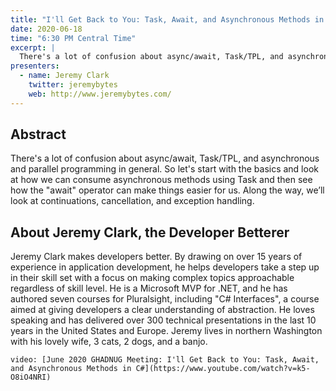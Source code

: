 ```yaml
---
title: "I'll Get Back to You: Task, Await, and Asynchronous Methods in C#"
date: 2020-06-18
time: "6:30 PM Central Time"
excerpt: |
  There's a lot of confusion about async/await, Task/TPL, and asynchronous and parallel programming in general. So let's start with the basics and look at how we can consume asynchronous methods using Task and then see how the "await" operator can make things easier for us. Along the way, we’ll look at continuations, cancellation, and exception handling.
presenters:
  - name: Jeremy Clark
    twitter: jeremybytes
    web: http://www.jeremybytes.com/
---
```


## Abstract

There's a lot of confusion about async/await, Task/TPL, and asynchronous and parallel programming in general. So let's start with the basics and look at how we can consume asynchronous methods using Task and then see how the "await" operator can make things easier for us. Along the way, we’ll look at continuations, cancellation, and exception handling.

## About Jeremy Clark, the Developer Betterer

Jeremy Clark makes developers better. By drawing on over 15 years of experience in application development, he helps developers take a step up in their skill set with a focus on making complex topics approachable regardless of skill level. He is a Microsoft MVP for .NET, and he has authored seven courses for Pluralsight, including "C# Interfaces", a course aimed at giving developers a clear understanding of abstraction. He loves speaking and has delivered over 300 technical presentations in the last 10 years in the United States and Europe. Jeremy lives in northern Washington with his lovely wife, 3 cats, 2 dogs, and a banjo.

`video: [June 2020 GHADNUG Meeting: I'll Get Back to You: Task, Await, and Asynchronous Methods in C#](https://www.youtube.com/watch?v=k5-O8iO4NRI)`

